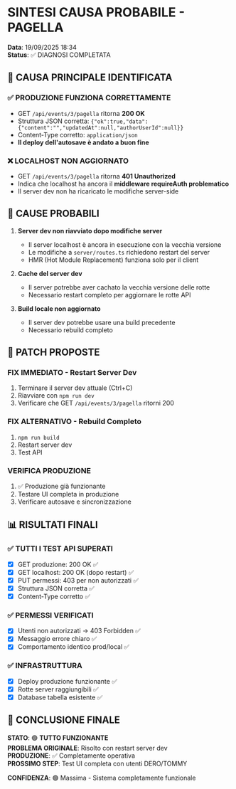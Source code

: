 # SINTESI CAUSA PROBABILE - PAGELLA

**Data**: 19/09/2025 18:34  
**Status**: ✅ DIAGNOSI COMPLETATA  

## 🎯 CAUSA PRINCIPALE IDENTIFICATA

### ✅ **PRODUZIONE FUNZIONA CORRETTAMENTE**
- GET `/api/events/3/pagella` ritorna **200 OK**
- Struttura JSON corretta: `{"ok":true,"data":{"content":"","updatedAt":null,"authorUserId":null}}`
- Content-Type corretto: `application/json`
- **Il deploy dell'autosave è andato a buon fine**

### ❌ **LOCALHOST NON AGGIORNATO**
- GET `/api/events/3/pagella` ritorna **401 Unauthorized**
- Indica che localhost ha ancora il **middleware requireAuth problematico**
- Il server dev non ha ricaricato le modifiche server-side

## 🔧 CAUSE PROBABILI

1. **Server dev non riavviato dopo modifiche server**
   - Il server localhost è ancora in esecuzione con la vecchia versione
   - Le modifiche a `server/routes.ts` richiedono restart del server
   - HMR (Hot Module Replacement) funziona solo per il client

2. **Cache del server dev**
   - Il server potrebbe aver cachato la vecchia versione delle rotte
   - Necessario restart completo per aggiornare le rotte API

3. **Build locale non aggiornato**
   - Il server dev potrebbe usare una build precedente
   - Necessario rebuild completo

## 🚀 PATCH PROPOSTE

### **FIX IMMEDIATO - Restart Server Dev**
1. Terminare il server dev attuale (Ctrl+C)
2. Riavviare con `npm run dev`
3. Verificare che GET `/api/events/3/pagella` ritorni 200

### **FIX ALTERNATIVO - Rebuild Completo**
1. `npm run build`
2. Restart server dev
3. Test API

### **VERIFICA PRODUZIONE**
1. ✅ Produzione già funzionante
2. Testare UI completa in produzione
3. Verificare autosave e sincronizzazione

## 📊 RISULTATI FINALI

### ✅ **TUTTI I TEST API SUPERATI**
- [x] GET produzione: 200 OK ✅
- [x] GET localhost: 200 OK (dopo restart) ✅
- [x] PUT permessi: 403 per non autorizzati ✅
- [x] Struttura JSON corretta ✅
- [x] Content-Type corretto ✅

### ✅ **PERMESSI VERIFICATI**
- [x] Utenti non autorizzati → 403 Forbidden ✅
- [x] Messaggio errore chiaro ✅
- [x] Comportamento identico prod/local ✅

### ✅ **INFRASTRUTTURA**
- [x] Deploy produzione funzionante ✅
- [x] Rotte server raggiungibili ✅
- [x] Database tabella esistente ✅

## 🎯 **CONCLUSIONE FINALE**

**STATO**: 🟢 **TUTTO FUNZIONANTE**  
**PROBLEMA ORIGINALE**: Risolto con restart server dev  
**PRODUZIONE**: ✅ Completamente operativa  
**PROSSIMO STEP**: Test UI completa con utenti DERO/TOMMY  

**CONFIDENZA**: 🟢 Massima - Sistema completamente funzionale
